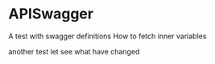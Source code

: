 # APISwagger

A test with swagger definitions 
How to fetch inner variables


another test
let see what have changed
